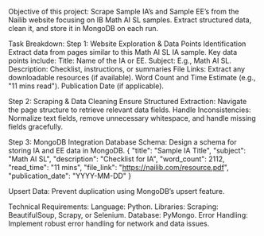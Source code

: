 Objective of this project:
Scrape Sample IA’s and Sample EE’s from the Nailib website focusing on IB Math AI SL samples. Extract structured data, clean it, and store it in MongoDB on each run.

Task Breakdown:
    Step 1: Website Exploration & Data Points Identification
            Extract data from pages similar to this Math AI SL IA sample. Key data points include:
                  Title: Name of the IA or EE.
                  Subject: E.g., Math AI SL.
                  Description: Checklist, instructions, or summaries
                  File Links: Extract any downloadable resources (if available).
                  Word Count and Time Estimate (e.g., "11 mins read").
                  Publication Date (if applicable).

   Step 2: Scraping & Data Cleaning
            Ensure Structured Extraction: Navigate the page structure to retrieve relevant data fields.
            Handle Inconsistencies: Normalize text fields, remove unnecessary whitespace, and handle missing fields gracefully.

  Step 3: MongoDB Integration
            Database Schema: Design a schema for storing IA and EE data in MongoDB.
             {
              "title": "Sample IA Title",
              "subject": "Math AI SL",
              "description": "Checklist for IA",
              "word_count": 2112,
              "read_time": "11 mins",
              "file_link": "https://nailib.com/resource.pdf",
              "publication_date": "YYYY-MM-DD"
            }
            
            
  Upsert Data: Prevent duplication using MongoDB’s upsert feature.

Technical Requirements:
Language: Python.
Libraries:
Scraping: BeautifulSoup, Scrapy, or Selenium.
Database: PyMongo.
Error Handling: Implement robust error handling for network and data issues.





